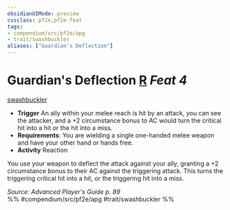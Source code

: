 ```yaml
---
obsidianUIMode: preview
cssclass: pf2e,pf2e-feat
tags:
- compendium/src/pf2e/apg
- trait/swashbuckler
aliases: ["Guardian's Deflection"]
---
```

# Guardian's Deflection  [R](/rules/core-rulebook/chapter-9-playing-the-game.md#Actions "Reaction") *Feat 4*  
[swashbuckler](/rules/traits/swashbuckler-apg.md)  

- **Trigger** An ally within your melee reach is hit by an attack, you can see the attacker, and a +2 circumstance bonus to AC would turn the critical hit into a hit or the hit into a miss.
- **Requirements**: You are wielding a single one-handed melee weapon and have your other hand or hands free.
- **Activity** Reaction

You use your weapon to deflect the attack against your ally, granting a +2 circumstance bonus to their AC against the triggering attack. This turns the triggering critical hit into a hit, or the triggering hit into a miss.

*Source: Advanced Player's Guide p. 89*  
%% #compendium/src/pf2e/apg #trait/swashbuckler %%